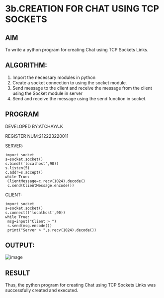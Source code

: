 # 3b.CREATION FOR CHAT USING TCP SOCKETS
## AIM
To write a python program for creating Chat using TCP Sockets Links.
## ALGORITHM:
1. Import the necessary modules in python
2. Create a socket connection to using the socket module.
3. Send message to the client and receive the message from the client using the Socket module in
 server
4. Send and receive the message using the send function in socket.
## PROGRAM
DEVELOPED BY:ATCHAYA.K


REGISTER NUM:212223220011

SERVER:
```
import socket
s=socket.socket()
s.bind(('localhost',90))
s.listen(5)
c,addr=s.accept()
while True:
 ClientMessage=c.recv(1024).decode()
 c.send(ClientMessage.encode())
```
CLIENT:
```
import socket
s=socket.socket()
s.connect(('localhost',90))
while True:
 msg=input("Client > ")
 s.send(msg.encode())
 print("Server > ",s.recv(1024).decode())
```

## OUTPUT:
![image](https://github.com/Atchayakunchithapatham/3b_CHAT_USING_TCP_SOCKETS/assets/144870744/38660134-ec2d-4363-b77c-13e5a16da4f3)

## RESULT
Thus, the python program for creating Chat using TCP Sockets Links was successfully 
created and executed.

